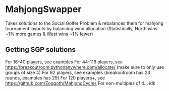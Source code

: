 # MahjongSwapper
Takes solutions to the Social Golfer Problem & rebalances them for mahjong tournament layouts by balancing wind allocation (Statistically, North wins ~1% more games & West wins ~1% fewer)

## Getting SGP solutions
For 16-40 players, see examples
For 44-116 players, see https://breakoutroom.pythonanywhere.com/allocate/ (make sure to only use groups of size 4)
For 92 players, see examples (breakoutroom has 23 rounds, examples has 29)
For 120 players+, see https://github.com/Zoggoth/MahjongCycles
For non-multiples of 4... idk